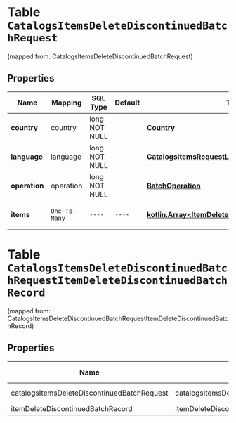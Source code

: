 
# Table `CatalogsItemsDeleteDiscontinuedBatchRequest`
(mapped from: CatalogsItemsDeleteDiscontinuedBatchRequest)

## Properties
Name | Mapping | SQL Type | Default | Type | Description | Notes
---- | ------- | -------- | ------- | ---- | ----------- | -----
**country** | country | long NOT NULL |  | [**Country**](Country.md) |  |  [foreignkey]
**language** | language | long NOT NULL |  | [**CatalogsItemsRequestLanguage**](CatalogsItemsRequestLanguage.md) |  |  [foreignkey]
**operation** | operation | long NOT NULL |  | [**BatchOperation**](BatchOperation.md) |  |  [foreignkey]
**items** | `One-To-Many` | `----` | `----`  | [**kotlin.Array&lt;ItemDeleteDiscontinuedBatchRecord&gt;**](ItemDeleteDiscontinuedBatchRecord.md) | Array with catalogs items | 





# **Table `CatalogsItemsDeleteDiscontinuedBatchRequestItemDeleteDiscontinuedBatchRecord`**
(mapped from: CatalogsItemsDeleteDiscontinuedBatchRequestItemDeleteDiscontinuedBatchRecord)

## Properties
Name | Mapping | SQL Type | Default | Type | Description | Notes
---- | ------- | -------- | ------- | ---- | ----------- | -----
catalogsItemsDeleteDiscontinuedBatchRequest | catalogsItemsDeleteDiscontinuedBatchRequest | long | | kotlin.Long | Primary Key | *one*
itemDeleteDiscontinuedBatchRecord | itemDeleteDiscontinuedBatchRecord | long | | kotlin.Long | Foreign Key | *many*



